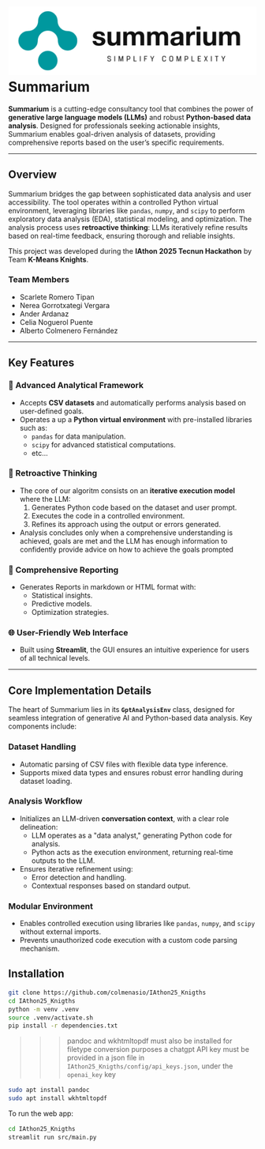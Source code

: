 # ![Summarium Logo](assets/logo_light.png) Summarium

**Summarium** is a cutting-edge consultancy tool that combines the power of **generative large language models (LLMs)** and robust **Python-based data analysis**. Designed for professionals seeking actionable insights, Summarium enables goal-driven analysis of datasets, providing comprehensive reports based on the user’s specific requirements.

---

## Overview

Summarium bridges the gap between sophisticated data analysis and user accessibility. The tool operates within a controlled Python virtual environment, leveraging libraries like `pandas`, `numpy`, and `scipy` to perform exploratory data analysis (EDA), statistical modeling, and optimization. The analysis process uses **retroactive thinking**: LLMs iteratively refine results based on real-time feedback, ensuring thorough and reliable insights.

This project was developed during the **IAthon 2025 Tecnun Hackathon** by Team **K-Means Knights**.

### Team Members
- Scarlete Romero Tipan
- Nerea Gorrotxategi Vergara
- Ander Ardanaz
- Celia Noguerol Puente
- Alberto Colmenero Fernández

---

## Key Features

### 🔬 Advanced Analytical Framework
- Accepts **CSV datasets** and automatically performs analysis based on user-defined goals.
- Operates a up a **Python virtual environment** with pre-installed libraries such as:
  - `pandas` for data manipulation.
  - `scipy` for advanced statistical computations.
  - etc...

### 🔄 Retroactive Thinking
- The core of our algoritm consists on an **iterative execution model** where the LLM:
  1. Generates Python code based on the dataset and user prompt.
  2. Executes the code in a controlled environment.
  3. Refines its approach using the output or errors generated.
- Analysis concludes only when a comprehensive understanding is achieved, goals are met and the LLM has enough information to confidently provide advice on how to achieve the goals prompted

### 📄 Comprehensive Reporting
- Generates Reports in markdown or HTML format with:
  - Statistical insights.
  - Predictive models.
  - Optimization strategies.

### 🌐 User-Friendly Web Interface
- Built using **Streamlit**, the GUI ensures an intuitive experience for users of all technical levels.

---

## Core Implementation Details

The heart of Summarium lies in its **`GptAnalysisEnv`** class, designed for seamless integration of generative AI and Python-based data analysis. Key components include:

### Dataset Handling
- Automatic parsing of CSV files with flexible data type inference.
- Supports mixed data types and ensures robust error handling during dataset loading.

### Analysis Workflow
- Initializes an LLM-driven **conversation context**, with a clear role delineation:
  - LLM operates as a "data analyst," generating Python code for analysis.
  - Python acts as the execution environment, returning real-time outputs to the LLM.
- Ensures iterative refinement using:
  - Error detection and handling.
  - Contextual responses based on standard output.

### Modular Environment
- Enables controlled execution using libraries like `pandas`, `numpy`, and `scipy` without external imports.
- Prevents unauthorized code execution with a custom code parsing mechanism.

## Installation
```bash
git clone https://github.com/colmenasio/IAthon25_Knigths
cd IAthon25_Knigths
python -m venv .venv
source .venv/activate.sh
pip install -r dependencies.txt
```
>>> pandoc and wkhtmltopdf must also be installed for filetype conversion purposes
>>> a chatgpt API key must be provided in a json file in `IAthon25_Knigths/config/api_keys.json`, under the `openai_key` key

```bash
sudo apt install pandoc
sudo apt install wkhtmltopdf
```

To run the web app:
```bash
cd IAthon25_Knigths
streamlit run src/main.py
```



